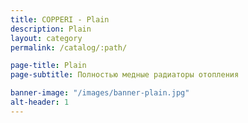 ```yaml
---
title: COPPERI - Plain
description: Plain
layout: category
permalink: /catalog/:path/

page-title: Plain
page-subtitle: Полностью медные радиаторы отопления

banner-image: "/images/banner-plain.jpg"
alt-header: 1
---
```


